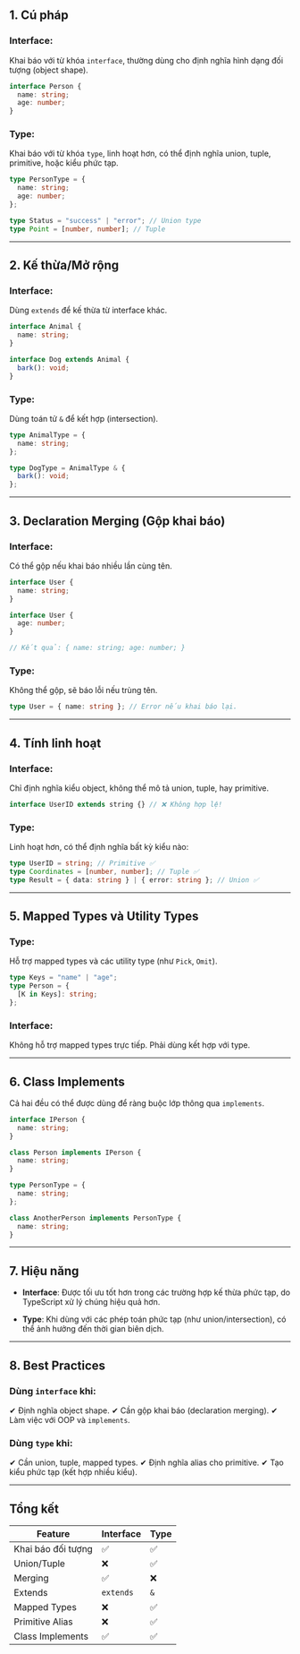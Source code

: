 <br>

## 1. Cú pháp

### Interface:

Khai báo với từ khóa `interface`, thường dùng cho định nghĩa hình dạng đối tượng (object shape).

```ts
interface Person {
  name: string;
  age: number;
}
```

### Type:

Khai báo với từ khóa `type`, linh hoạt hơn, có thể định nghĩa union, tuple, primitive, hoặc kiểu phức tạp.

```ts
type PersonType = {
  name: string;
  age: number;
};

type Status = "success" | "error"; // Union type
type Point = [number, number]; // Tuple
```

---

## 2. Kế thừa/Mở rộng

### Interface:

Dùng `extends` để kế thừa từ interface khác.

```ts
interface Animal {
  name: string;
}

interface Dog extends Animal {
  bark(): void;
}
```

### Type:

Dùng toán tử `&` để kết hợp (intersection).

```ts
type AnimalType = {
  name: string;
};

type DogType = AnimalType & {
  bark(): void;
};
```

---

## 3. Declaration Merging (Gộp khai báo)

### Interface:

Có thể gộp nếu khai báo nhiều lần cùng tên.

```ts
interface User {
  name: string;
}

interface User {
  age: number;
}

// Kết quả: { name: string; age: number; }
```

### Type:

Không thể gộp, sẽ báo lỗi nếu trùng tên.

```ts
type User = { name: string }; // Error nếu khai báo lại.
```

---

## 4. Tính linh hoạt

### Interface:

Chỉ định nghĩa kiểu object, không thể mô tả union, tuple, hay primitive.

```ts
interface UserID extends string {} // ❌ Không hợp lệ!
```

### Type:

Linh hoạt hơn, có thể định nghĩa bất kỳ kiểu nào:

```ts
type UserID = string; // Primitive ✅
type Coordinates = [number, number]; // Tuple ✅
type Result = { data: string } | { error: string }; // Union ✅
```

---

## 5. Mapped Types và Utility Types

### Type:

Hỗ trợ mapped types và các utility type (như `Pick`, `Omit`).

```ts
type Keys = "name" | "age";
type Person = {
  [K in Keys]: string;
};
```

### Interface:

Không hỗ trợ mapped types trực tiếp. Phải dùng kết hợp với type.

---

## 6. Class Implements

Cả hai đều có thể được dùng để ràng buộc lớp thông qua `implements`.

```ts
interface IPerson {
  name: string;
}

class Person implements IPerson {
  name: string;
}

type PersonType = {
  name: string;
};

class AnotherPerson implements PersonType {
  name: string;
}
```

---

## 7. Hiệu năng

- **Interface**: Được tối ưu tốt hơn trong các trường hợp kế thừa phức tạp, do TypeScript xử lý chúng hiệu quả hơn.
    
- **Type**: Khi dùng với các phép toán phức tạp (như union/intersection), có thể ảnh hưởng đến thời gian biên dịch.
    

---

## 8. Best Practices

### Dùng `interface` khi:

✔ Định nghĩa object shape. ✔ Cần gộp khai báo (declaration merging). ✔ Làm việc với OOP và `implements`.

### Dùng `type` khi:

✔ Cần union, tuple, mapped types. ✔ Định nghĩa alias cho primitive. ✔ Tạo kiểu phức tạp (kết hợp nhiều kiểu).

---

## Tổng kết

|Feature|Interface|Type|
|---|---|---|
|Khai báo đối tượng|✅|✅|
|Union/Tuple|❌|✅|
|Merging|✅|❌|
|Extends|`extends`|`&`|
|Mapped Types|❌|✅|
|Primitive Alias|❌|✅|
|Class Implements|✅|✅|
